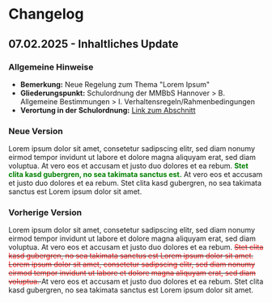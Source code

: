 # Changelog

## 07.02.2025 - Inhaltliches Update

### Allgemeine Hinweise

- **Bemerkung:** Neue Regelung zum Thema "Lorem Ipsum"
- **Gliederungspunkt:** Schulordnung der MMBbS Hannover > B. Allgemeine Bestimmungen > I. Verhaltensregeln/Rahmenbedingungen
- **Verortung in der Schulordnung:** [Link zum Abschnitt](index.html#i-verhaltensregelnrahmenbedingungen)

### Neue Version

Lorem ipsum dolor sit amet, consetetur sadipscing elitr, sed diam nonumy eirmod tempor invidunt ut labore et dolore magna aliquyam erat, sed diam voluptua. At vero eos et accusam et justo duo dolores et ea rebum. <span style="color:green">**Stet clita kasd gubergren, no sea takimata sanctus est.**</span> At vero eos et accusam et justo duo dolores et ea rebum. Stet clita kasd gubergren, no sea takimata sanctus est Lorem ipsum dolor sit amet.

### Vorherige Version

Lorem ipsum dolor sit amet, consetetur sadipscing elitr, sed diam nonumy eirmod tempor invidunt ut labore et dolore magna aliquyam erat, sed diam voluptua. At vero eos et accusam et justo duo dolores et ea rebum. <s><span style="color:red"> Stet clita kasd gubergren, no sea takimata sanctus est Lorem ipsum dolor sit amet. Lorem ipsum dolor sit amet, consetetur sadipscing elitr, sed diam nonumy eirmod tempor invidunt ut labore et dolore magna aliquyam erat, sed diam voluptua. </span></s> At vero eos et accusam et justo duo dolores et ea rebum. Stet clita kasd gubergren, no sea takimata sanctus est Lorem ipsum 
dolor sit amet.